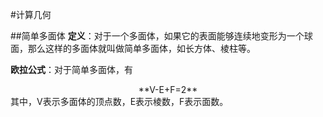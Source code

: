 #计算几何

##简单多面体
**定义**：对于一个多面体，如果它的表面能够连续地变形为一个球面，那么这样的多面体就叫做简单多面体，如长方体、棱柱等。

**欧拉公式**：对于简单多面体，有  
<center>**V-E+F=2**</center>
其中，V表示多面体的顶点数，E表示棱数，F表示面数。

